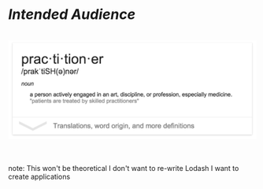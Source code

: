 # <em>Intended Audience</em>
<br>
<img src="img/practitioner.png" width="1000">
<br><br><br>
<!-- <h4 class="fragment"><em style="font-style: italic">Who wears shirts</em></h4> -->

note:
    This won't be theoretical
    I don't want to re-write Lodash
    I want to create applications

